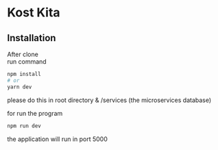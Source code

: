 # Kost Kita

## Installation

After clone  
run command

```bash
npm install
# or
yarn dev
```

please do this in root directory & /services (the microservices database)

for run the program

```bash
npm run dev
```

the application will run in port 5000
